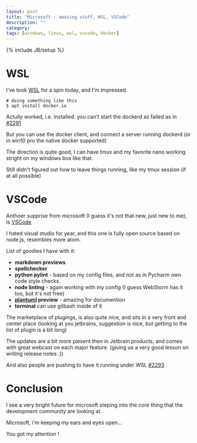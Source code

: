 ```yaml
---
layout: post
title: "Microsoft - amazing stuff, WSL, VSCode"
description: ""
category:
tags: [windows, linux, wsl, vscode, docker]
---
```

{% include JB/setup %}

# WSL

I've took [WSL](https://en.wikipedia.org/wiki/Windows_Subsystem_for_Linux) for a spin today, and I'm impressed.

```
# doing something like this
$ apt install docker.io
```

Actully worked, i.e. installed. you can't start the dockerd as failed as in [#2291](https://github.com/Microsoft/WSL/issues/2291)

But you can use the docker client, and connect a server running dockerd (or in win10 pro the native docker supported)

The direction is quite good, I can have tmux and my favorite nano working stright on my windows box like that.

Still didn't figured out how to leave things running, like my tmux session (if at all possible)

# VSCode

Anthoer supprise from microsoft (I guess it's not that new, just new to me), is [VSCode](https://code.visualstudio.com/)

I hated visual studio for year, and this one is fully open source based on node.js, resembles more atom.

List of goodies I have with it:

* **markdown previews**
* **spellchecker**
* **python pylint** - based on my config files, and not as in Pycharm own code style checks.
* **node linting** - again working with my config (I guess WebStorm has it too, but it's not free)
* **[plantuml](http://plantuml.com/) preview** - amazing for documention
* **terminal** can use gitbash inside of it

The marketplace of plugings, is also quite nice, and sits in a very front and center place (looking at you jetbrains, suggestion is nice, but getting to the list of plugin is a bit long)

The updates are a bit more plesent then in Jetbrain products, and comes with great webcast on each major feature. (giving us a very good lesson on writing release notes :))

And also people are pushing to have it running under WSL [#2293](https://github.com/Microsoft/WSL/issues/2293)

# Conclusion

I see a very bright future for microsoft steping into the core thing that the development community are looking at.

Microsoft, i'm keeping my ears and eyes open... 

You got my attention !
